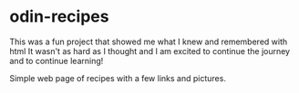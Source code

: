 # odin-recipes
This was a fun project that showed me what I knew and remembered with html
It wasn't as hard as I thought and I am excited to continue the journey
and to continue learning!

Simple web page of recipes with a few links and pictures.